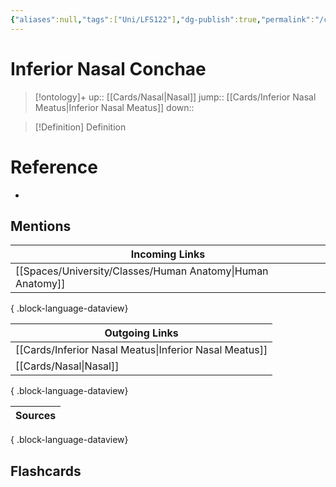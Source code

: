 ```yaml
---
{"aliases":null,"tags":["Uni/LFS122"],"dg-publish":true,"permalink":"/cards/inferior-nasal-conchae/","dgPassFrontmatter":true}
---
```


# Inferior Nasal Conchae

> [!ontology]+
> up:: [[Cards/Nasal\|Nasal]]
> jump:: [[Cards/Inferior Nasal Meatus\|Inferior Nasal Meatus]]
> down:: 

> [!Definition] Definition

# Reference

- 

## Mentions

| Incoming Links                                                |
| ------------------------------------------------------------- |
| [[Spaces/University/Classes/Human Anatomy\|Human Anatomy]] |

{ .block-language-dataview}

| Outgoing Links                                            |
| --------------------------------------------------------- |
| [[Cards/Inferior Nasal Meatus\|Inferior Nasal Meatus]] |
| [[Cards/Nasal\|Nasal]]                                 |

{ .block-language-dataview}

| Sources |
| ------- |

{ .block-language-dataview}

## Flashcards